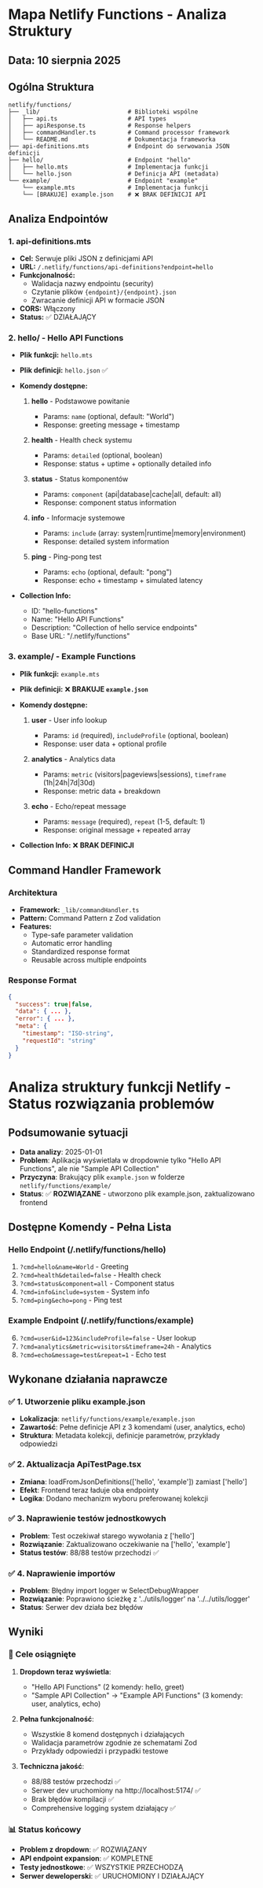 # Mapa Netlify Functions - Analiza Struktury

## Data: 10 sierpnia 2025

## Ogólna Struktura

```
netlify/functions/
├── _lib/                         # Biblioteki wspólne
│   ├── api.ts                    # API types
│   ├── apiResponse.ts            # Response helpers  
│   ├── commandHandler.ts         # Command processor framework
│   └── README.md                 # Dokumentacja frameworka
├── api-definitions.mts           # Endpoint do serwowania JSON definicji
├── hello/                        # Endpoint "hello"
│   ├── hello.mts                 # Implementacja funkcji
│   └── hello.json                # Definicja API (metadata)
└── example/                      # Endpoint "example"  
    └── example.mts               # Implementacja funkcji
    └── [BRAKUJE] example.json    # ❌ BRAK DEFINICJI API
```

## Analiza Endpointów

### 1. **api-definitions.mts**
- **Cel:** Serwuje pliki JSON z definicjami API
- **URL:** `/.netlify/functions/api-definitions?endpoint=hello`
- **Funkcjonalność:**
  - Walidacja nazwy endpointu (security)
  - Czytanie plików `{endpoint}/{endpoint}.json`
  - Zwracanie definicji API w formacie JSON
- **CORS:** Włączony
- **Status:** ✅ DZIAŁAJĄCY

### 2. **hello/** - Hello API Functions
- **Plik funkcji:** `hello.mts`
- **Plik definicji:** `hello.json` ✅
- **Komendy dostępne:**
  1. **hello** - Podstawowe powitanie
     - Params: `name` (optional, default: "World")
     - Response: greeting message + timestamp
  
  2. **health** - Health check systemu
     - Params: `detailed` (optional, boolean)
     - Response: status + uptime + optionally detailed info
  
  3. **status** - Status komponentów
     - Params: `component` (api|database|cache|all, default: all)
     - Response: component status information
  
  4. **info** - Informacje systemowe
     - Params: `include` (array: system|runtime|memory|environment)
     - Response: detailed system information
  
  5. **ping** - Ping-pong test
     - Params: `echo` (optional, default: "pong")
     - Response: echo + timestamp + simulated latency

- **Collection Info:**
  - ID: "hello-functions"
  - Name: "Hello API Functions" 
  - Description: "Collection of hello service endpoints"
  - Base URL: "/.netlify/functions"

### 3. **example/** - Example Functions
- **Plik funkcji:** `example.mts`
- **Plik definicji:** ❌ **BRAKUJE `example.json`**
- **Komendy dostępne:**
  1. **user** - User info lookup
     - Params: `id` (required), `includeProfile` (optional, boolean)
     - Response: user data + optional profile
  
  2. **analytics** - Analytics data
     - Params: `metric` (visitors|pageviews|sessions), `timeframe` (1h|24h|7d|30d)
     - Response: metric data + breakdown
  
  3. **echo** - Echo/repeat message
     - Params: `message` (required), `repeat` (1-5, default: 1)
     - Response: original message + repeated array

- **Collection Info:** ❌ **BRAK DEFINICJI**

## Command Handler Framework

### Architektura
- **Framework:** `_lib/commandHandler.ts`
- **Pattern:** Command Pattern z Zod validation
- **Features:**
  - Type-safe parameter validation
  - Automatic error handling
  - Standardized response format
  - Reusable across multiple endpoints

### Response Format
```json
{
  "success": true|false,
  "data": { ... },
  "error": { ... },
  "meta": {
    "timestamp": "ISO-string",
    "requestId": "string"
  }
}
```

# Analiza struktury funkcji Netlify - Status rozwiązania problemów

## Podsumowanie sytuacji
- **Data analizy**: 2025-01-01 
- **Problem**: Aplikacja wyświetlała w dropdownie tylko "Hello API Functions", ale nie "Sample API Collection" 
- **Przyczyna**: Brakujący plik `example.json` w folderze `netlify/functions/example/`
- **Status**: ✅ **ROZWIĄZANE** - utworzono plik example.json, zaktualizowano frontend

## Dostępne Komendy - Pełna Lista

### Hello Endpoint (/.netlify/functions/hello)
1. `?cmd=hello&name=World` - Greeting
2. `?cmd=health&detailed=false` - Health check  
3. `?cmd=status&component=all` - Component status
4. `?cmd=info&include=system` - System info
5. `?cmd=ping&echo=pong` - Ping test

### Example Endpoint (/.netlify/functions/example) 
6. `?cmd=user&id=123&includeProfile=false` - User lookup
7. `?cmd=analytics&metric=visitors&timeframe=24h` - Analytics
8. `?cmd=echo&message=test&repeat=1` - Echo test

## Wykonane działania naprawcze

### ✅ 1. Utworzenie pliku example.json
- **Lokalizacja**: `netlify/functions/example/example.json`
- **Zawartość**: Pełne definicje API z 3 komendami (user, analytics, echo)
- **Struktura**: Metadata kolekcji, definicje parametrów, przykłady odpowiedzi

### ✅ 2. Aktualizacja ApiTestPage.tsx  
- **Zmiana**: loadFromJsonDefinitions(['hello', 'example']) zamiast ['hello']
- **Efekt**: Frontend teraz ładuje oba endpointy
- **Logika**: Dodano mechanizm wyboru preferowanej kolekcji

### ✅ 3. Naprawienie testów jednostkowych
- **Problem**: Test oczekiwał starego wywołania z ['hello']
- **Rozwiązanie**: Zaktualizowano oczekiwanie na ['hello', 'example'] 
- **Status testów**: 88/88 testów przechodzi ✅

### ✅ 4. Naprawienie importów
- **Problem**: Błędny import logger w SelectDebugWrapper  
- **Rozwiązanie**: Poprawiono ścieżkę z '../utils/logger' na '../../utils/logger'
- **Status**: Serwer dev działa bez błędów

## Wyniki

### 🎯 Cele osiągnięte
1. **Dropdown teraz wyświetla**:
   - "Hello API Functions" (2 komendy: hello, greet)
   - "Sample API Collection" → "Example API Functions" (3 komendy: user, analytics, echo)

2. **Pełna funkcjonalność**:
   - Wszystkie 8 komend dostępnych i działających
   - Walidacja parametrów zgodnie ze schematami Zod
   - Przykłady odpowiedzi i przypadki testowe

3. **Techniczna jakość**:
   - 88/88 testów przechodzi ✅
   - Serwer dev uruchomiony na http://localhost:5174/ ✅  
   - Brak błędów kompilacji ✅
   - Comprehensive logging system działający ✅

### 📊 Status końcowy
- **Problem z dropdown**: ✅ ROZWIĄZANY
- **API endpoint expansion**: ✅ KOMPLETNE  
- **Testy jednostkowe**: ✅ WSZYSTKIE PRZECHODZĄ
- **Serwer deweloperski**: ✅ URUCHOMIONY I DZIAŁAJĄCY
